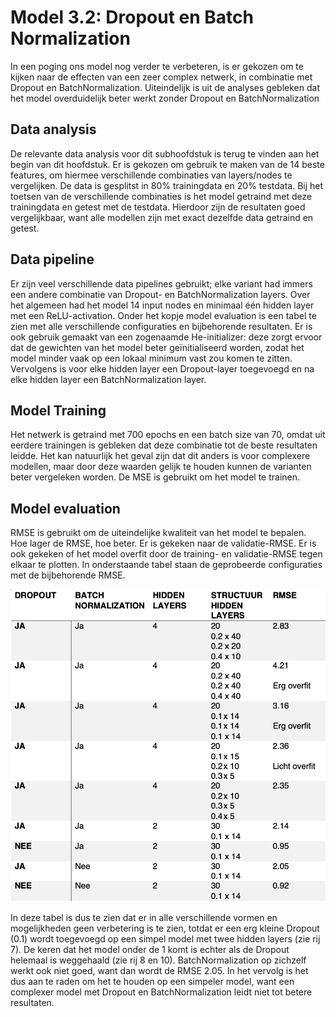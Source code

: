 # Model 3.2: Dropout en Batch Normalization
In een poging ons model nog verder te verbeteren, is er gekozen om te kijken naar
de effecten van een zeer complex netwerk, in combinatie met Dropout en BatchNormalization.
Uiteindelijk is uit de analyses gebleken dat het model overduidelijk beter werkt zonder
Dropout en BatchNormalization

## Data analysis
De relevante data analysis voor dit subhoofdstuk is terug te vinden aan het begin
van dit hoofdstuk. Er is gekozen om gebruik te maken van de 14 beste features, om
hiermee verschillende combinaties van layers/nodes te vergelijken. De data is gesplitst
in 80% trainingdata en 20% testdata. Bij het toetsen van de verschillende combinaties
is het model getraind met deze trainingdata en getest met de testdata. Hierdoor zijn
de resultaten goed vergelijkbaar, want alle modellen zijn met exact dezelfde data
getraind en getest.

## Data pipeline
Er zijn veel verschillende data pipelines gebruikt; elke variant had immers een andere
combinatie van Dropout- en BatchNormalization layers.
Over het algemeen had het model 14 input nodes en minimaal één hidden layer met een
ReLU-activation. Onder het kopje model evaluation is een tabel te zien met alle
verschillende configuraties en bijbehorende resultaten. Er is ook gebruik gemaakt van
een zogenaamde He-initializer: deze zorgt ervoor dat de gewichten van het model
beter geïnitialiseerd worden, zodat het model minder vaak op een lokaal minimum
vast zou komen te zitten.
Vervolgens is voor elke hidden layer een Dropout-layer toegevoegd en na elke
hidden layer een BatchNormalization layer.

## Model Training
Het netwerk is getraind met 700 epochs en een batch size van 70, omdat uit eerdere
trainingen is gebleken dat deze combinatie tot de beste resultaten leidde. Het kan
natuurlijk het geval zijn dat dit anders is voor complexere modellen, maar door deze
waarden gelijk te houden kunnen de varianten beter vergeleken worden.
De MSE is gebruikt om het model te trainen.

## Model evaluation
RMSE is gebruikt om de uiteindelijke kwaliteit van het model te bepalen. Hoe lager
de RMSE, hoe beter. Er is gekeken naar de validatie-RMSE. Er is ook gekeken of het
model overfit door de training- en validatie-RMSE tegen elkaar te plotten. In
onderstaande tabel staan de geprobeerde configuraties met de bijbehorende RMSE.

![Tabel met configuraties](https://github.com/larswoudstra/Coronette/blob/main/docs/images/opgemaakte_tabel_batch%26drop.png)

In deze tabel is dus te zien dat er in alle verschillende vormen en mogelijkheden
geen verbetering is te zien, totdat er een erg kleine Dropout (0.1) wordt toegevoegd
op een simpel model met twee hidden layers (zie rij 7). De keren dat het model onder
de 1 komt is echter als de Dropout helemaal is weggehaald (zie rij 8 en 10).
BatchNormalization op zichzelf werkt ook niet goed, want dan wordt de RMSE 2.05.
In het vervolg is het dus aan te raden om het te houden op een simpeler model, want een
complexer model met Dropout en BatchNormalization leidt niet tot betere resultaten.

